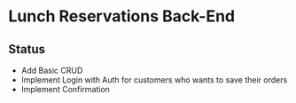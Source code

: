# Lunch Reservations Back-End

## Status

- Add Basic CRUD
- Implement Login with Auth for customers who wants to save their orders
- Implement Confirmation
